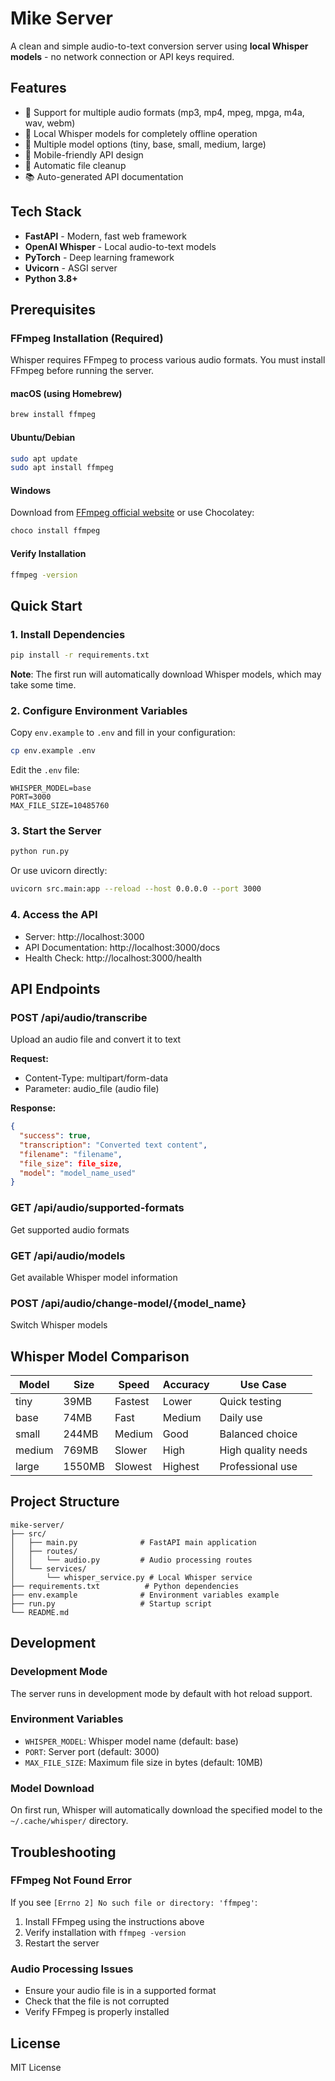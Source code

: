 # Mike Server

A clean and simple audio-to-text conversion server using **local Whisper models** - no network connection or API keys required.

## Features

- 🎵 Support for multiple audio formats (mp3, mp4, mpeg, mpga, m4a, wav, webm)
- 🤖 Local Whisper models for completely offline operation
- 🔄 Multiple model options (tiny, base, small, medium, large)
- 📱 Mobile-friendly API design
- 🧹 Automatic file cleanup
- 📚 Auto-generated API documentation

## Tech Stack

- **FastAPI** - Modern, fast web framework
- **OpenAI Whisper** - Local audio-to-text models
- **PyTorch** - Deep learning framework
- **Uvicorn** - ASGI server
- **Python 3.8+**

## Prerequisites

### **FFmpeg Installation (Required)**

Whisper requires FFmpeg to process various audio formats. You must install FFmpeg before running the server.

#### **macOS (using Homebrew)**
```bash
brew install ffmpeg
```

#### **Ubuntu/Debian**
```bash
sudo apt update
sudo apt install ffmpeg
```

#### **Windows**
Download from [FFmpeg official website](https://ffmpeg.org/download.html) or use Chocolatey:
```bash
choco install ffmpeg
```

#### **Verify Installation**
```bash
ffmpeg -version
```

## Quick Start

### 1. Install Dependencies

```bash
pip install -r requirements.txt
```

**Note**: The first run will automatically download Whisper models, which may take some time.

### 2. Configure Environment Variables

Copy `env.example` to `.env` and fill in your configuration:

```bash
cp env.example .env
```

Edit the `.env` file:
```env
WHISPER_MODEL=base
PORT=3000
MAX_FILE_SIZE=10485760
```

### 3. Start the Server

```bash
python run.py
```

Or use uvicorn directly:
```bash
uvicorn src.main:app --reload --host 0.0.0.0 --port 3000
```

### 4. Access the API

- Server: http://localhost:3000
- API Documentation: http://localhost:3000/docs
- Health Check: http://localhost:3000/health

## API Endpoints

### POST /api/audio/transcribe
Upload an audio file and convert it to text

**Request:**
- Content-Type: multipart/form-data
- Parameter: audio_file (audio file)

**Response:**
```json
{
  "success": true,
  "transcription": "Converted text content",
  "filename": "filename",
  "file_size": file_size,
  "model": "model_name_used"
}
```

### GET /api/audio/supported-formats
Get supported audio formats

### GET /api/audio/models
Get available Whisper model information

### POST /api/audio/change-model/{model_name}
Switch Whisper models

## Whisper Model Comparison

| Model | Size | Speed | Accuracy | Use Case |
|-------|------|-------|----------|----------|
| tiny | 39MB | Fastest | Lower | Quick testing |
| base | 74MB | Fast | Medium | Daily use |
| small | 244MB | Medium | Good | Balanced choice |
| medium | 769MB | Slower | High | High quality needs |
| large | 1550MB | Slowest | Highest | Professional use |

## Project Structure

```
mike-server/
├── src/
│   ├── main.py              # FastAPI main application
│   ├── routes/
│   │   └── audio.py         # Audio processing routes
│   └── services/
│       └── whisper_service.py # Local Whisper service
├── requirements.txt          # Python dependencies
├── env.example              # Environment variables example
├── run.py                   # Startup script
└── README.md
```

## Development

### Development Mode
The server runs in development mode by default with hot reload support.

### Environment Variables
- `WHISPER_MODEL`: Whisper model name (default: base)
- `PORT`: Server port (default: 3000)
- `MAX_FILE_SIZE`: Maximum file size in bytes (default: 10MB)

### Model Download
On first run, Whisper will automatically download the specified model to the `~/.cache/whisper/` directory.

## Troubleshooting

### **FFmpeg Not Found Error**
If you see `[Errno 2] No such file or directory: 'ffmpeg'`:
1. Install FFmpeg using the instructions above
2. Verify installation with `ffmpeg -version`
3. Restart the server

### **Audio Processing Issues**
- Ensure your audio file is in a supported format
- Check that the file is not corrupted
- Verify FFmpeg is properly installed

## License

MIT License
